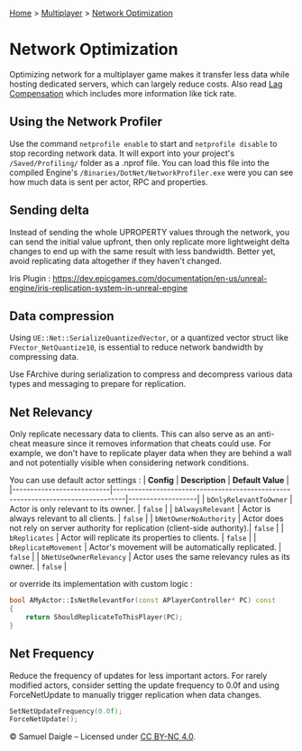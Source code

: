 [Home](../README.md) > [Multiplayer](README.md) > [Network Optimization](Network%20Optimization.md)
# Network Optimization
Optimizing network for a multiplayer game makes it transfer less data while hosting dedicated servers, which can largely reduce costs. Also read [Lag Compensation](Lag%20Compensation.md) which includes more information like tick rate.

## Using the Network Profiler
Use the command `netprofile enable` to start and `netprofile disable` to stop recording network data. It will export into your project's `/Saved/Profiling/` folder as a .nprof file. You can load this file into the compiled Engine's `/Binaries/DotNet/NetworkProfiler.exe` were you can see how much data is sent per actor, RPC and properties.

## Sending delta
Instead of sending the whole UPROPERTY values through the network, you can send the initial value upfront, then only replicate more lightweight delta changes to end up with the same result with less bandwidth. Better yet, avoid replicating data altogether if they haven't changed.

Iris Plugin : https://dev.epicgames.com/documentation/en-us/unreal-engine/iris-replication-system-in-unreal-engine

## Data compression
Using `UE::Net::SerializeQuantizedVector`, or a quantized vector struct like `FVector_NetQuantize10`, is essential to reduce network bandwidth by compressing data.

Use FArchive during serialization to compress and decompress various data types and messaging to prepare for replication.

## Net Relevancy
Only replicate necessary data to clients. This can also serve as an anti-cheat measure since it removes information that cheats could use. For example, we don't have to replicate player data when they are behind a wall and not potentially visible when considering network conditions.

You can use default actor settings :
| **Config**                | **Description**                                                                 | **Default Value** |
|---------------------------|---------------------------------------------------------------------------------|-------------------|
| `bOnlyRelevantToOwner`     | Actor is only relevant to its owner.                                             | `false`           |
| `bAlwaysRelevant`          | Actor is always relevant to all clients.                                         | `false`           |
| `bNetOwnerNoAuthority`     | Actor does not rely on server authority for replication (client-side authority).| `false`           |
| `bReplicates`              | Actor will replicate its properties to clients.                                  | `false`           |
| `bReplicateMovement`       | Actor's movement will be automatically replicated.                               | `false`           |
| `bNetUseOwnerRelevancy`    | Actor uses the same relevancy rules as its owner.                                | `false`           |

or override its implementation with custom logic :
```cpp
bool AMyActor::IsNetRelevantFor(const APlayerController* PC) const
{
    return ShouldReplicateToThisPlayer(PC);
}
```

## Net Frequency
Reduce the frequency of updates for less important actors. For rarely modified actors, consider setting the update frequency to 0.0f and using ForceNetUpdate to manually trigger replication when data changes.
```cpp
SetNetUpdateFrequency(0.0f);
ForceNetUpdate();
```

© Samuel Daigle – Licensed under [CC BY-NC 4.0](https://creativecommons.org/licenses/by-nc/4.0/). 